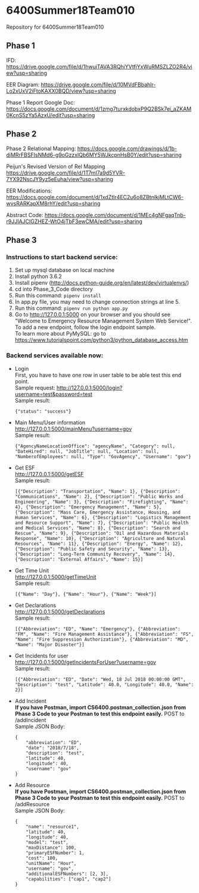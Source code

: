 # 6400Summer18Team010
Repository for 6400Summer18Team010  
## Phase 1
IFD:
https://drive.google.com/file/d/1hwuiTAVA3RQhiYVtfjYxWuRMSZLZO2R4/view?usp=sharing

EER Diagram:
https://drive.google.com/file/d/10MVdFBbahlr-Lo2xUxV2iFtoKAXX0BQD/view?usp=sharing

Phase 1 Report Google Doc:
https://docs.google.com/document/d/1zmg7turxkdobxP9Q2BSk7ei_aZKAM0KcnS5zYa5AzxU/edit?usp=sharing


## Phase 2
Phase 2 Relational Mapping:
https://docs.google.com/drawings/d/1b-djMRrFBSFIsNMd6-g9oGzzxIQb6MY5WJkcpnHsB0Y/edit?usp=sharing

Peijun's Revised Version of Rel Mapping
https://drive.google.com/file/d/1T7mI7a9d5YVR-7YX92NscJY9yz5eEuha/view?usp=sharing

EER Modifications:
https://docs.google.com/document/d/1xdZtIr4EC2u6o8ZBtnlkjMLtCW6-wvsRARKapXM8rhY/edit?usp=sharing

Abstract Code:
https://docs.google.com/document/d/1MEc4gNFgaqTnb-r9JJIAJCIGZHEZ-WtO4jTbF3ewCMA/edit?usp=sharing

## Phase 3
### Instructions to start backend service:
1. Set up mysql database on local machine
2. Install python 3.6.2
3. Install pipenv (http://docs.python-guide.org/en/latest/dev/virtualenvs/)
4. cd into Phase_3_Code directory
5. Run this command: `pipenv install`
6. In app.py file, you may need to change connection strings at line 5.
7. Run this command: `pipenv run python app.py`
8. Go to http://127.0.0.1:5000 on your browser and you should see "Welcome to Emergency Resource Management System Web Service!".    
To add a new endpoint, follow the login endpoint sample.   
To learn more about PyMySQL: go to https://www.tutorialspoint.com/python3/python_database_access.htm

### Backend services available now:
- Login   
	First, you have to have one row in user table to be able test this end point.    
	Sample request: <http://127.0.0.1:5000/login?username=test&password=test>     
	Sample result: 
	```
	{"status": "success"}
	```

- Main Menu/User information   
	http://127.0.0.1:5000/mainMenu?username=gov   
	Sample result:
	```
	{"AgencyNameLocationOffice": "agencyName", "Category": null, "DateHired": null, "JobTitle": null, "Location": null, "NumberofEmployees": null, "Type": "GovAgency", "Username": "gov"}
	```
- Get ESF   
	http://127.0.0.1:5000/getESF   
	Sample result:
	```
	[{"Description": "Transportation", "Name": 1}, {"Description": "Communications", "Name": 2}, {"Description": "Public Works and Engineering", "Name": 3}, {"Description": "Firefighting", "Name": 4}, {"Description": "Emergency Management", "Name": 5}, {"Description": "Mass Care, Emergency Assistance, Housing, and Human Services", "Name": 6}, {"Description": "Logistics Management and Resource Support", "Name": 7}, {"Description": "Public Health and Medical Services", "Name": 8}, {"Description": "Search and Rescue", "Name": 9}, {"Description": "Oil and Hazardous Materials Response", "Name": 10}, {"Description": "Agriculture and Natural Resources", "Name": 11}, {"Description": "Energy", "Name": 12}, {"Description": "Public Safety and Security", "Name": 13}, {"Description": "Long-Term Community Recovery", "Name": 14}, {"Description": "External Affairs", "Name": 15}]
	```
- Get Time Unit   
	http://127.0.0.1:5000/getTimeUnit   
	Sample result:
	```
	[{"Name": "Day"}, {"Name": "Hour"}, {"Name": "Week"}]
	```
- Get Declarations   
	http://127.0.0.1:5000/getDeclarations   
	Sample result: 
	```
	[{"Abbreviation": "ED", "Name": "Emergency"}, {"Abbreviation": "FM", "Name": "Fire Management Assistance"}, {"Abbreviation": "FS", "Name": "Fire Suppression Authorization"}, {"Abbreviation": "MD", "Name": "Major Disaster"}]
	```
- Get Incidents for user   
	http://127.0.0.1:5000/getIncidentsForUser?username=gov   
	Sample result:
	```
	[{"Abbreviation": "ED", "Date": "Wed, 18 Jul 2018 00:00:00 GMT", "Description": "test", "Latitude": 40.0, "Longitude": 40.0, "Name": 2}]
	```
- Add Incident   
**If you have Postman, import CS6400.postman_collection.json from Phase 3 Code to your Postman to test this endpoint easily.**
	POST to /addIncident   
	Sample JSON Body:
	```
	{
		"abbreviation": "ED",
		"date": "2018/7/18",
		"description": "test",
		"latitude": 40,
		"longitude": 40,
		"username": "gov"
	}
	```

- Add Resource   
**If you have Postman, import CS6400.postman_collection.json from Phase 3 Code to your Postman to test this endpoint easily.**
	POST to /addResource   
	Sample JSON Body:
	```
	{
		"name": "resource1",
		"latitude": 40,
		"longitude": 40,
		"model": "test",
		"maxDistance": 100,
		"primaryESFNumber": 1,
		"cost": 100,
		"unitName": "Hour",
		"username": "gov",
		"additionalESFNumbers": [2, 3],
		"capabilities": ["cap1", "cap2"]
	}
	```
